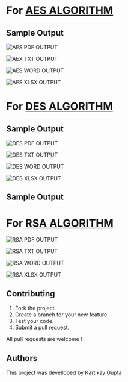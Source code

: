 # For [AES ALGORITHM](https://github.com/Kartikay77/Resume/blob/main/information_audit/cryptogAES.java)

## Sample Output
![AES PDF OUTPUT](https://github.com/Kartikay77/Resume/blob/main/information_audit/AES%20PDF%20CODE%20AND%20OUTPUT.JPG?raw=true)

![AEX TXT OUTPUT](https://github.com/Kartikay77/Resume/blob/main/information_audit/AES%20TXT%20CODE%20AND%20OUTPUT.JPG?raw=true)

![AES WORD OUTPUT](https://github.com/Kartikay77/Resume/blob/main/information_audit/AES%20WORD%20OUTPUT.JPG?raw=true)

![AES XLSX OUTPUT](https://github.com/Kartikay77/Resume/blob/main/information_audit/AES%20XLSX%20OUTPUT.JPG?raw=true)


# For [DES ALGORITHM](https://github.com/Kartikay77/Resume/blob/main/information_audit/cryptogDES.java)

## Sample Output
![DES PDF OUTPUT](https://github.com/Kartikay77/Resume/blob/main/information_audit/DES%20PDF%20OUTPUT.JPG?raw=true)

![DES TXT OUTPUT](https://github.com/Kartikay77/Resume/blob/main/information_audit/DES%20TXT%20OUTPUT.JPG?raw=true)

![DES WORD OUTPUT](https://github.com/Kartikay77/Resume/blob/main/information_audit/DES%20WORD%20OUTPUT.JPG?raw=true)

![DES XLSX OUTPUT](https://github.com/Kartikay77/Resume/blob/main/information_audit/DES%20XLSX%20CODE%20AND%20OUTPUT.JPG?raw=true)


## Sample Output
# For [RSA ALGORITHM](https://github.com/Kartikay77/Resume/blob/main/information_audit/cryptogRSA.java)

![RSA PDF OUTPUT](https://github.com/Kartikay77/Resume/blob/main/information_audit/RSA%20PDF%20CODE%20AND%20OUTPUT.JPG?raw=true)

![RSA TXT OUTPUT](https://github.com/Kartikay77/Resume/blob/main/information_audit/RSA%20TXT%20CODE%20AND%20OUTPUT.JPG?raw=true)

![RSA WORD OUTPUT](https://github.com/Kartikay77/Resume/blob/main/information_audit/RSA%20WORD%20OUTPUT.JPG?raw=true)

![RSA XLSX OUTPUT](https://github.com/Kartikay77/Resume/blob/main/information_audit/RSA%20XLSX%20CODE%20AND%20OUTPUT.JPG?raw=true)

## Contributing
1. Fork the project.
2. Create a branch for your new feature.
3. Test your code.
5. Submit a pull request.

All pull requests are welcome !

## Authors
This project was develloped by [Kartikay Gupta](https://github.com/Kartikay77)


